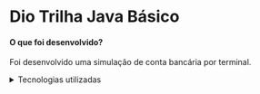 # Dio Trilha Java Básico
<h4>O que foi desenvolvido?</h4>

Foi desenvolvido uma simulação de conta bancária por terminal.

<details>
  <summary>Tecnologias utilizadas</summary>
<br>
  
- Java
- Eclipse IDE
  
</details>
